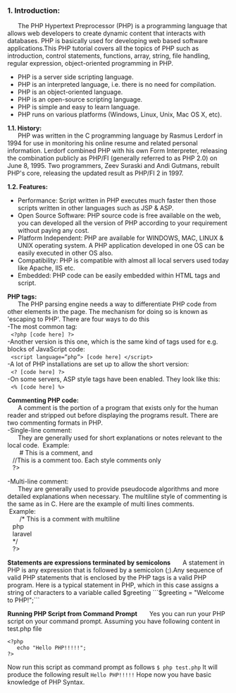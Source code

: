 ### 1. ﻿Introduction:

&nbsp;&nbsp;&nbsp;&nbsp;&nbsp;&nbsp;The PHP Hypertext Preprocessor (PHP) is a programming language that allows web developers to create dynamic content that interacts with databases. PHP is basically used for developing web based software applications.This PHP tutorial covers all the topics of PHP such as introduction, control statements, functions, array, string, file handling, regular expression, object-oriented programming in PHP.
* PHP is a server side scripting language.
* PHP is an interpreted language, i.e. there is no need for compilation.
* PHP is an object-oriented language.
* PHP is an open-source scripting language.
* PHP is simple and easy to learn language.
* PHP runs on various platforms (Windows, Linux, Unix, Mac OS X, etc).

**1.1. History:**</br>
&nbsp;&nbsp;&nbsp;&nbsp;&nbsp;&nbsp;PHP was written in the C programming language by Rasmus Lerdorf in 1994 for use in monitoring his online resume and related personal information. Lerdorf combined PHP with his own Form Interpreter, releasing the combination publicly as PHP/FI (generally referred to as PHP 2.0) on June 8, 1995. Two programmers, Zeev Suraski and Andi Gutmans, rebuilt PHP's core, releasing the updated result as PHP/FI 2 in 1997.

**1.2. Features:**
  - Performance: Script written in PHP executes much faster then those scripts written in other languages such as JSP & ASP.
  - Open Source Software: PHP source code is free available on the web, you can developed all the version of PHP according to your requirement without paying any cost.
  - Platform Independent: PHP are available for WINDOWS, MAC, LINUX & UNIX operating system. A PHP application developed in one OS can be easily executed in other OS also.
  - Compatibility: PHP is compatible with almost all local servers used today like Apache, IIS etc.
  - Embedded: PHP code can be easily embedded within HTML tags and script.

**PHP tags:**<br/>
&nbsp;&nbsp;&nbsp;&nbsp;&nbsp;&nbsp;The PHP parsing engine needs a way to differentiate PHP code from other elements in the page. The mechanism for doing so is known as 'escaping to PHP'. There are four ways to do this<br/>
-The most common tag:<br/>
&nbsp;&nbsp;```<?php [code here] ?>```<br/>
-Another version is this one, which is the same kind of tags used for e.g. blocks of JavaScript code:<br/>
&nbsp;&nbsp;```<script language=”php”> [code here] </script>```<br/>
-A lot of PHP installations are set up to allow the short version:<br/>
&nbsp;&nbsp;```<? [code here] ?>```<br/>
-On some servers, ASP style tags have been enabled. They look like this:<br/>
&nbsp;&nbsp;```<% [code here] %>```<br/>

**Commenting PHP code:**<br/>
&nbsp;&nbsp;&nbsp;&nbsp;&nbsp;&nbsp;A comment is the portion of a program that exists only for the human reader and stripped out before displaying the programs result. There are two commenting formats in PHP.<br/> 
-Single-line comment:<br/>
&nbsp;&nbsp;&nbsp;&nbsp;&nbsp;&nbsp;They are generally used for short explanations or notes relevant to the local code. 
&nbsp;Example:<br/>
&nbsp;&nbsp;&nbsp;<?<br/>
&nbsp;&nbsp;&nbsp;# This is a comment, and<br/>
&nbsp;&nbsp;&nbsp;//This is a comment too. Each style comments only<br/>
&nbsp;&nbsp;&nbsp;?><br/>

-Multi-line comment:<br/>
&nbsp;&nbsp;&nbsp;&nbsp;&nbsp;&nbsp;They are generally used to provide pseudocode algorithms and more detailed explanations when necessary. The multiline style of commenting is the same as in C. Here are the example of multi lines comments.<br/>
&nbsp;Example:<br/>
&nbsp;&nbsp;&nbsp;<?<br/>
&nbsp;&nbsp;&nbsp;/* This is a comment with multiline<br/>
&nbsp;&nbsp;&nbsp;php<br/>
&nbsp;&nbsp;&nbsp;laravel<br/>
&nbsp;&nbsp;&nbsp;*/<br/>
&nbsp;&nbsp;&nbsp;?><br/>

**Statements are expressions terminated by semicolons**
&nbsp;&nbsp;&nbsp;&nbsp;&nbsp;&nbsp;A statement in PHP is any expression that is followed by a semicolon (;).Any sequence of valid PHP statements that is enclosed by the PHP tags is a valid PHP program. Here is a typical statement in PHP, which in this case assigns a string of characters to a variable called $greeting 
```$greeting = "Welcome to PHP!";```

**Running PHP Script from Command Prompt**
&nbsp;&nbsp;&nbsp;&nbsp;&nbsp;&nbsp;Yes you can run your PHP script on your command prompt. Assuming you have following content in test.php file
```
<?php
   echo "Hello PHP!!!!!";
?>
```
Now run this script as command prompt as follows 
```$ php test.php```
It will produce the following result 
```Hello PHP!!!!!```
Hope now you have basic knowledge of PHP Syntax.
